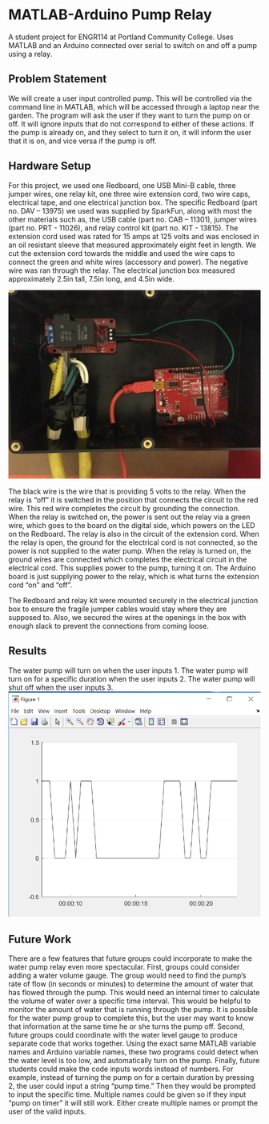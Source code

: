 # MATLAB-Arduino Pump Relay
A student project for ENGR114 at Portland Community College. Uses MATLAB and an Arduino connected over serial to switch on and off a pump using a relay.

## Problem Statement
We will create a user input controlled pump. This will be controlled via the command line in MATLAB, which will be accessed through a laptop near the garden. The program will ask the user if they want to turn the pump on or off. It will ignore inputs that do not correspond to either of these actions. If the pump is already on, and they select to turn it on, it will inform the user that it is on, and vice versa if the pump is off.

## Hardware Setup
For this project, we used one Redboard, one USB Mini-B cable, three jumper wires, one relay kit, one three wire extension cord, two wire caps, electrical tape, and one electrical junction box.  The specific Redboard (part no. DAV – 13975) we used was supplied by SparkFun, along with most the other materials such as, the USB cable (part no. CAB – 11301), jumper wires (part no. PRT - 11026), and relay control kit (part no. KIT - 13815).  The extension cord used was rated for 15 amps at 125 volts and was enclosed in an oil resistant sleeve that measured approximately eight feet in length.  We cut the extension cord towards the middle and used the wire caps to connect the green and white wires (accessory and power).  The negative wire was ran through the relay.  The electrical junction box measured approximately 2.5in tall, 7.5in long, and 4.5in wide.

![Alt text](/doc/top_view.jpg?raw=true "Optional Title")

The black wire is the wire that is providing 5 volts to the relay.  When the relay is “off” it is switched in the position that connects the circuit to the red wire.  This red wire completes the circuit by grounding the connection.  When the relay is switched on, the power is sent out the relay via a green wire, which goes to the board on the digital side, which powers on the LED on the Redboard.  The relay is also in the circuit of the extension cord.  When the relay is open, the ground for the electrical cord is not connected, so the power is not supplied to the water pump.  When the relay is turned on, the ground wires are connected which completes the electrical circuit in the electrical cord.  This supplies power to the pump, turning it on.  The Arduino board is just supplying power to the relay, which is what turns the extension cord “on” and “off”.

The Redboard and relay kit were mounted securely in the electrical junction box to ensure the fragile jumper cables would stay where they are supposed to.  Also, we secured the wires at the openings in the box with enough slack to prevent the connections from coming loose.

## Results
The water pump will turn on when the user inputs 1.  The water pump will turn on for a specific duration when the user inputs 2.  The water pump will shut off when the user inputs 3.
![Alt text](/doc/results.png?raw=true "Optional Title")

## Future Work
There are a few features that future groups could incorporate to make the water pump relay even more spectacular.  First, groups could consider adding a water volume gauge.  The group would need to find the pump’s rate of flow (in seconds or minutes) to determine the amount of water that has flowed through the pump.  This would need an internal timer to calculate the volume of water over a specific time interval.  This would be helpful to monitor the amount of water that is running through the pump.  It is possible for the water pump group to complete this, but the user may want to know that information at the same time he or she turns the pump off.  Second, future groups could coordinate with the water level gauge to produce separate code that works together.  Using the exact same MATLAB variable names and Arduino variable names, these two programs could detect when the water level is too low, and automatically turn on the pump.  Finally, future students could make the code inputs words instead of numbers.  For example, instead of turning the pump on for a certain duration by pressing 2, the user could input a string “pump time.”  Then they would be prompted to input the specific time.  Multiple names could be given so if they input “pump on timer” it will still work.  Either create multiple names or prompt the user of the valid inputs.
